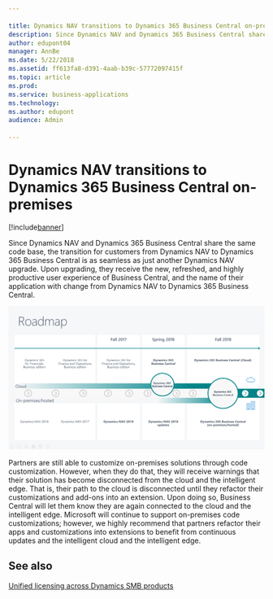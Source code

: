```yaml
---

title: Dynamics NAV transitions to Dynamics 365 Business Central on-premises
description: Since Dynamics NAV and Dynamics 365 Business Central share the same code base, the transition for customers running Dynamics NAV to Dynamics 365 Business Central is as seamless as just another Dynamics NAV upgrade.
author: edupont04
manager: AnnBe
ms.date: 5/22/2018
ms.assetid: ff613fa8-d391-4aab-b39c-57772097415f
ms.topic: article
ms.prod:
ms.service: business-applications
ms.technology:
ms.author: edupont
audience: Admin

---
```

#  Dynamics NAV transitions to Dynamics 365 Business Central on-premises


[!include[banner](../../includes/banner.md)]

Since Dynamics NAV and Dynamics 365 Business Central share the same code base, the transition for customers from Dynamics NAV to Dynamics 365 Business Central is as seamless as just another Dynamics NAV upgrade. Upon upgrading, they receive the new, refreshed, and highly productive user experience of Business Central, and the name of their application with change from Dynamics NAV to Dynamics 365 Business Central.  

![](media/dynamics-nav-transitions-dynamics365-business-central-premises-1.png "")

Partners are still able to customize on-premises solutions through code customization. However, when they do that, they will receive warnings that their solution has become disconnected from the cloud and the intelligent edge. That is, their path to the cloud is disconnected until they refactor their customizations and add-ons into an extension. Upon doing so, Business Central will let them know they are again connected to the cloud and the intelligent edge. Microsoft will continue to support on-premises code customizations; however, we highly recommend that partners refactor their apps and customizations into extensions to benefit from continuous updates and the intelligent cloud and the intelligent edge.  

## See also
[Unified licensing across Dynamics SMB products](unified-licensing-across-dynamics-smb-products.md)  
